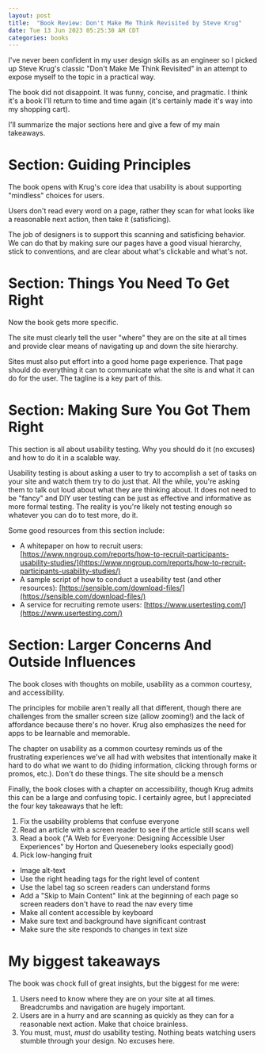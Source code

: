 ```yaml
---
layout: post
title:  "Book Review: Don't Make Me Think Revisited by Steve Krug"
date: Tue 13 Jun 2023 05:25:30 AM CDT
categories: books 
---
```

I've never been confident in my user design skills as an engineer so I picked up
Steve Krug's classic "Don't Make Me Think Revisited" in an attempt to expose myself to the
topic in a practical way.

The book did not disappoint. It was funny, concise, and pragmatic. I think it's a book
I'll return to time and time again (it's certainly made it's way into my shopping cart).

I'll summarize the major sections here and give a few of my main takeaways.

# Section: Guiding Principles
The book opens with Krug's core idea that usability is about supporting "mindless" choices for users.

Users don't read every word on a page, rather they scan for what looks like a reasonable next action, then
take it (satisficing).

The job of designers is to support this scanning and satisficing behavior. We can do that by making sure
our pages have a good visual hierarchy, stick to conventions, and are clear about what's clickable and what's not.

# Section: Things You Need To Get Right
Now the book gets more specific.

The site must clearly tell the user "where" they are on the site at all times 
and provide clear means of navigating up and down the site hierarchy.

Sites must also put effort into a good home page experience. That page should do everything it can
to communicate what the site is and what it can do for the user. The tagline is a key part of this.

# Section: Making Sure You Got Them Right
This section is all about usability testing. Why you should do it (no excuses) and how to do it in a scalable way.

Usability testing is about asking a user to try to accomplish a set of tasks on your site and watch them try to do just that. All the while, you're asking them to talk out loud about
what they are thinking about.
It does not need to be "fancy" and DIY user testing can be just as effective and informative as more formal testing. The reality is you're likely not testing enough so
whatever you can do to test more, do it.

Some good resources from this section include:
- A whitepaper on how to recruit users: [https://www.nngroup.com/reports/how-to-recruit-participants-usability-studies/](https://www.nngroup.com/reports/how-to-recruit-participants-usability-studies/)
- A sample script of how to conduct a useability test (and other resources): [https://sensible.com/download-files/](https://sensible.com/download-files/)
- A service for recruiting remote users: [https://www.usertesting.com/](https://www.usertesting.com/)

# Section: Larger Concerns And Outside Influences
The book closes with thoughts on mobile, usability as a common courtesy, and accessibility.

The principles for mobile aren't really all that different, though there are challenges from the smaller screen size (allow zooming!)
and the lack of affordance because there's no hover. Krug also emphasizes the need for apps to be learnable and memorable.

The chapter on usability as a common courtesy reminds us of the frustrating experiences we've all had with websites that intentionally make it
hard to do what we want to do (hiding information, clicking through forms or promos, etc.). Don't do these things. The site should be a mensch

Finally, the book closes with a chapter on accessibility, though Krug admits this can be a large and confusing topic.
I certainly agree, but I appreciated the four key takeaways that he left:
1. Fix the usability problems that confuse everyone
2. Read an article with a screen reader to see if the article still scans well
3. Read a book ("A Web for Everyone: Designing Accessible User Experiences" by Horton and Quesenebery looks especially good)
4. Pick low-hanging fruit
- Image alt-text
- Use the right heading tags for the right level of content
- Use the label tag so screen readers can understand forms
- Add a "Skip to Main Content" link at the beginning of each page so screen readers don't have to read the nav every time
- Make all content accessible by keyboard
- Make sure text and background have significant contrast
- Make sure the site responds to changes in text size

# My biggest takeaways
The book was chock full of great insights, but the biggest for me were:
1. Users need to know where they are on your site at all times. Breadcrumbs and navigation are hugely important.
2. Users are in a hurry and are scanning as quickly as they can for a reasonable next action. Make that choice brainless.
3. You must, must, _must_ do usability testing. Nothing beats watching users stumble through your design. No excuses here.


